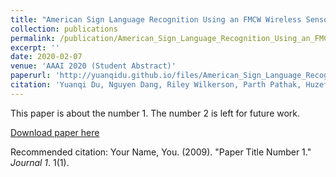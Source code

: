 ```yaml
---
title: "American Sign Language Recognition Using an FMCW Wireless Sensor"
collection: publications
permalink: /publication/American_Sign_Language_Recognition_Using_an_FMCW_Wireless_Sensor
excerpt: ''
date: 2020-02-07
venue: 'AAAI 2020 (Student Abstract)'
paperurl: 'http://yuanqidu.github.io/files/American_Sign_Language_Recognition_Using_an_FMCW_Wireless_Sensor.pdf'
citation: 'Yuanqi Du, Nguyen Dang, Riley Wilkerson, Parth Pathak, Huzefa Rangwala, Jana Kosecka. (2020). &quot;American Sign Language Recognition Using an FMCW Wireless Sensor.&quot; <i>AAAI 2020</i> (Student Abstract)'
---
```

This paper is about the number 1. The number 2 is left for future work.

[Download paper here](http://academicpages.github.io/files/paper1.pdf)

Recommended citation: Your Name, You. (2009). "Paper Title Number 1." <i>Journal 1</i>. 1(1).
